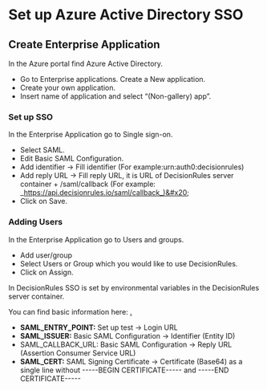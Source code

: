 # Set up Azure Active Directory SSO

## **Create Enterprise Application**

In the Azure portal find Azure Active Directory.&#x20;

* Go to Enterprise applications. Create a New application.&#x20;
* Create your own application.&#x20;
* Insert name of application and select “(Non-gallery) app”.



### Set up SSO&#x20;

In the Enterprise Application go to Single sign-on.&#x20;

* Select SAML.&#x20;
* Edit Basic SAML Configuration.&#x20;
* Add identifier -> Fill identifier (For example: ​​urn:auth0:decisionrules)&#x20;
* Add reply URL -> Fill reply URL, it is URL of DecisionRules server container + /saml/callback (For example: _https://api.decisionrules.io/saml/callback_)&#x20;
* Click on Save.&#x20;

### Adding Users&#x20;

In the Enterprise Application go to Users and groups.&#x20;

* Add user/group&#x20;
* Select Users or Group which you would like to use DecisionRules.&#x20;
* Click on Assign.

In DecisionRules SSO is set by environmental variables in the DecisionRules server container.&#x20;

You can find basic information here: [.](./ "mention")

* **SAML\_ENTRY\_POINT:**  Set up test -> Login URL
* **SAML\_ISSUER:** Basic SAML Configuration -> Identifier (Entity ID)
* SAML\_CALLBACK\_URL: Basic SAML Configuration -> Reply URL (Assertion Consumer Service URL)
* **SAML\_CERT:** SAML Signing Certificate -> Certificate (Base64) as a single line without -----BEGIN CERTIFICATE----- and -----END CERTIFICATE-----
